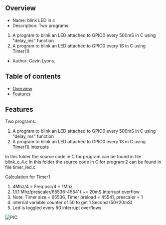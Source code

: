 
Overview
--------------------------------------------
* Name: blink LED in c
* Description: Two programs: 
1. A program to blink an LED attached to GPIO0 every 500mS in C using "delay_ms" function
2. A program to blink an LED attached to GPIO0 every 1S in C using Timer(1)
* Author: Gavin Lyons.

Table of contents
---------------------------

  * [Overview](#overview)
  * [Features](#features)


Features
----------------------
Two programs: 
1. A program to blink an LED attached to GPIO0 every 500mS in C using "delay_ms" function
2. A program to blink an LED attached to GPIO0 every 1S in C using Timer(1) interupts

In this folder the source code in C for program can be found in file blink_c_4.c
In this folder the source code in C for program 2 can be found in file timer_led.c

Calculation for Timer1

1. 4Mhz/4 = Freq osc/4 = 1Mhz
2. 1/(1 Mhz/prescaler/65536-45541) ~= 20mS Interrupt overflow
3. Note: Timer size = 65536, Timer preload = 45541, prescaler = 1
4. internal variable counter of 50 to get 1 Second (50*20mS)
5. Led is toggled every 50 interrupt overflows.

![PIC](https://github.com/gavinlyonsrepo/pic_12F675_projects/blob/master/images/blink.jpg)


